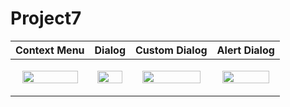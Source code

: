 # Project7


|Context Menu|Dialog|Custom Dialog|Alert Dialog|
|---|---|---|---|
|<p align="center"><img src = "https://user-images.githubusercontent.com/97438155/221850506-28763c01-bf62-4e6d-9caa-ae7657910498.png" width="90%" height="90%"></p>|<p align="center"><img src = "https://user-images.githubusercontent.com/97438155/221850515-2d9bee62-428b-4c7a-8cb0-674dfd8dabc6.png" width="90%" height="90%"></p>|<p align="center"><img src = "https://user-images.githubusercontent.com/97438155/225025977-68203b4e-77b0-4cce-bef4-40a27826cbd5.png" width="90%" height="90%"></p>|<p align="center"><img src = "https://user-images.githubusercontent.com/97438155/225025988-f04eb679-60e8-46a4-8122-df20adb5060d.png" width="90%" height="90%"></p>|
